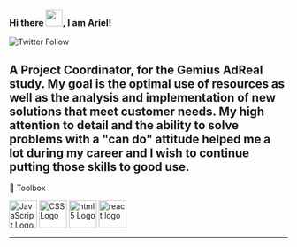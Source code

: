 ### Hi there <img src="https://raw.githubusercontent.com/MartinHeinz/MartinHeinz/master/wave.gif" width="30px">, I am Ariel!
![Twitter Follow](https://img.shields.io/twitter/follow/Arizowe?style=social)

A Project Coordinator, for the Gemius AdReal study. My goal is the optimal use of resources as well as the analysis and implementation of new solutions that meet customer needs. My high attention to detail and the ability to solve problems with a "can do" attitude helped me a lot during my career and I wish to continue putting those skills to good use.
---

🧰 Toolbox

<img src="https://cdn.worldvectorlogo.com/logos/logo-javascript.svg" alt="JavaScript Logo" width="50" height="50"/> <img src="https://upload.wikimedia.org/wikipedia/commons/3/3d/CSS.3.svg" alt="CSS Logo" width="50" height="50"/> <img src="https://cdn.worldvectorlogo.com/logos/html5.svg" alt="html5 Logo" width="50" height="50"/> <img src="https://cdn.worldvectorlogo.com/logos/react-2.svg" alt="react logo" width="50" height="50"/>

---


